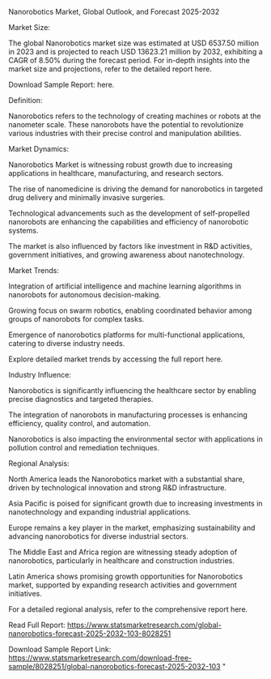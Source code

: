 Nanorobotics Market, Global Outlook, and Forecast 2025-2032

Market Size:

The global Nanorobotics market size was estimated at USD 6537.50 million in 2023 and is projected to reach USD 13623.21 million by 2032, exhibiting a CAGR of 8.50% during the forecast period. For in-depth insights into the market size and projections, refer to the detailed report here.

Download Sample Report: here.

Definition:

Nanorobotics refers to the technology of creating machines or robots at the nanometer scale. These nanorobots have the potential to revolutionize various industries with their precise control and manipulation abilities.

Market Dynamics:

Nanorobotics Market is witnessing robust growth due to increasing applications in healthcare, manufacturing, and research sectors.

The rise of nanomedicine is driving the demand for nanorobotics in targeted drug delivery and minimally invasive surgeries.

Technological advancements such as the development of self-propelled nanorobots are enhancing the capabilities and efficiency of nanorobotic systems.

The market is also influenced by factors like investment in R&D activities, government initiatives, and growing awareness about nanotechnology.

Market Trends:

Integration of artificial intelligence and machine learning algorithms in nanorobots for autonomous decision-making.

Growing focus on swarm robotics, enabling coordinated behavior among groups of nanorobots for complex tasks.

Emergence of nanorobotics platforms for multi-functional applications, catering to diverse industry needs.

Explore detailed market trends by accessing the full report here.

Industry Influence:

Nanorobotics is significantly influencing the healthcare sector by enabling precise diagnostics and targeted therapies.

The integration of nanorobots in manufacturing processes is enhancing efficiency, quality control, and automation.

Nanorobotics is also impacting the environmental sector with applications in pollution control and remediation techniques.

Regional Analysis:

North America leads the Nanorobotics market with a substantial share, driven by technological innovation and strong R&D infrastructure.

Asia Pacific is poised for significant growth due to increasing investments in nanotechnology and expanding industrial applications.

Europe remains a key player in the market, emphasizing sustainability and advancing nanorobotics for diverse industrial sectors.

The Middle East and Africa region are witnessing steady adoption of nanorobotics, particularly in healthcare and construction industries.

Latin America shows promising growth opportunities for Nanorobotics market, supported by expanding research activities and government initiatives.

For a detailed regional analysis, refer to the comprehensive report here.

Read Full Report: https://www.statsmarketresearch.com/global-nanorobotics-forecast-2025-2032-103-8028251

Download Sample Report Link: https://www.statsmarketresearch.com/download-free-sample/8028251/global-nanorobotics-forecast-2025-2032-103
" 
